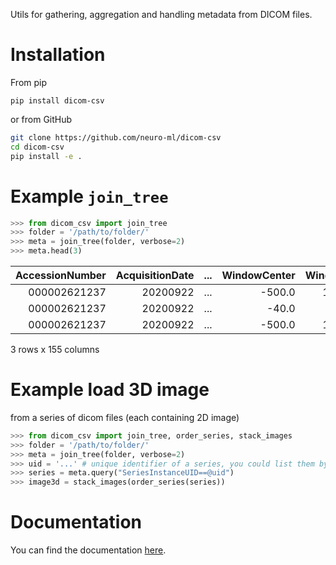 Utils for gathering, aggregation and handling metadata from DICOM files.

# Installation

From pip
```
pip install dicom-csv
```

or from GitHub

```bash
git clone https://github.com/neuro-ml/dicom-csv
cd dicom-csv
pip install -e .
```

# Example `join_tree`

```python
>>> from dicom_csv import join_tree
>>> folder = '/path/to/folder/'
>>> meta = join_tree(folder, verbose=2)
>>> meta.head(3)
```
| AccessionNumber | AcquisitionDate |  ...  | WindowCenter | WindowWidth |
| -------------: | -------------:   | :---: | --------:    | :---------: |
|000002621237 	 |20200922          |...    |-500.0        |1500.0       |
|000002621237 	 |20200922          |...    |-40.0         |400.0        |
|000002621237 	 |20200922          |...    |-500.0        |1500.0       |
3 rows x 155 columns


# Example load 3D image
from a series of dicom files (each containing 2D image)

```python
>>> from dicom_csv import join_tree, order_series, stack_images
>>> folder = '/path/to/folder/'
>>> meta = join_tree(folder, verbose=2)
>>> uid = '...' # unique identifier of a series, you could list them by `meta.SeriesInstanceUID.unique()`
>>> series = meta.query("SeriesInstanceUID==@uid")
>>> image3d = stack_images(order_series(series))
```

# Documentation

You can find the documentation [here](https://dicom-csv.readthedocs.io/en/latest/index.html).
